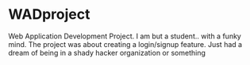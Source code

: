 # WADproject
Web Application Development Project. I am but a student.. with a funky mind.
The project was about creating a login/signup feature. 
Just had a dream of being in a shady hacker organization or something
